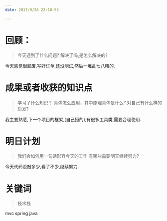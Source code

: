 ```yaml
---
date: 2017/9/26 22:18:55

---
```


# 回顾：
> 今天遇到了什么问题?
> 解决了吗,是怎么解决的?

今天感觉很颓废,写好订单,还没测试,然后一堆乱七八糟的.


# 成果或者收获的知识点
> 学习了什么知识？
> 具体怎么应用，其中原理具体是什么?
> 对自己有什么样的启发?


我主要熟悉,下一个项目的框架,(自己搭的),有很多工具类,需要合理使用.

# 明日计划
> 我们会如何用一句话形容今天的工作
> 有哪些需要明天继续努力?

今天代码没敲多少,看了不少,继续努力.

# 关键词
> 技术栈

mvc spring java
